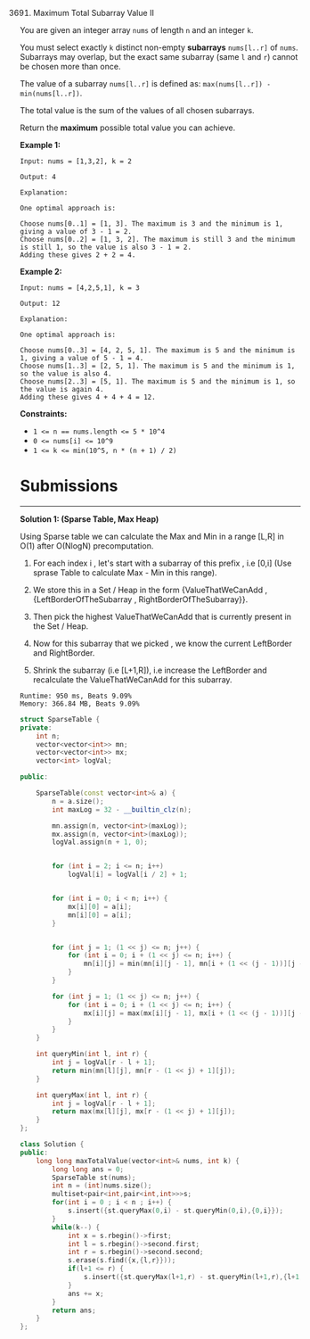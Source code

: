 3691. Maximum Total Subarray Value II

You are given an integer array `nums` of length `n` and an integer `k`.

You must select exactly `k` distinct non-empty **subarrays** `nums[l..r]` of `nums`. Subarrays may overlap, but the exact same subarray (same `l` and `r`) cannot be chosen more than once.

The value of a subarray `nums[l..r]` is defined as: `max(nums[l..r]) - min(nums[l..r])`.

The total value is the sum of the values of all chosen subarrays.

Return the **maximum** possible total value you can achieve.

 

**Example 1:**
```
Input: nums = [1,3,2], k = 2

Output: 4

Explanation:

One optimal approach is:

Choose nums[0..1] = [1, 3]. The maximum is 3 and the minimum is 1, giving a value of 3 - 1 = 2.
Choose nums[0..2] = [1, 3, 2]. The maximum is still 3 and the minimum is still 1, so the value is also 3 - 1 = 2.
Adding these gives 2 + 2 = 4.
```

**Example 2:**
```
Input: nums = [4,2,5,1], k = 3

Output: 12

Explanation:

One optimal approach is:

Choose nums[0..3] = [4, 2, 5, 1]. The maximum is 5 and the minimum is 1, giving a value of 5 - 1 = 4.
Choose nums[1..3] = [2, 5, 1]. The maximum is 5 and the minimum is 1, so the value is also 4.
Choose nums[2..3] = [5, 1]. The maximum is 5 and the minimum is 1, so the value is again 4.
Adding these gives 4 + 4 + 4 = 12.
```
 

**Constraints:**

* `1 <= n == nums.length <= 5 * 10^4`
* `0 <= nums[i] <= 10^9`
* `1 <= k <= min(10^5, n * (n + 1) / 2)`

# Submissions
---
**Solution 1: (Sparse Table, Max Heap)**

Using Sparse table we can calculate the Max and Min in a range [L,R] in O(1) after O(NlogN) precomputation.
1. For each index i , let's start with a subarray of this prefix , i.e [0,i] (Use sprase Table to calculate Max - Min in this range).

1. We store this in a Set / Heap in the form {ValueThatWeCanAdd , {LeftBorderOfTheSubarray , RightBorderOfTheSubarray}}.

1. Then pick the highest ValueThatWeCanAdd that is currently present in the Set / Heap.

1. Now for this subarray that we picked , we know the current LeftBorder and RightBorder.

1. Shrink the subarray (i.e [L+1,R]), i.e increase the LeftBorder and recalculate the ValueThatWeCanAdd for this subarray.

```
Runtime: 950 ms, Beats 9.09%
Memory: 366.84 MB, Beats 9.09%
```
```c++
struct SparseTable {
private:
    int n;
    vector<vector<int>> mn;
    vector<vector<int>> mx;      
    vector<int> logVal;          

public:

    SparseTable(const vector<int>& a) {
        n = a.size();
        int maxLog = 32 - __builtin_clz(n); 

        mn.assign(n, vector<int>(maxLog));
        mx.assign(n, vector<int>(maxLog));
        logVal.assign(n + 1, 0);


        for (int i = 2; i <= n; i++)
            logVal[i] = logVal[i / 2] + 1;


        for (int i = 0; i < n; i++) {
            mx[i][0] = a[i];
            mn[i][0] = a[i];
        }


        for (int j = 1; (1 << j) <= n; j++) {
            for (int i = 0; i + (1 << j) <= n; i++) {
                mn[i][j] = min(mn[i][j - 1], mn[i + (1 << (j - 1))][j - 1]);
            }
        }

        for (int j = 1; (1 << j) <= n; j++) {
            for (int i = 0; i + (1 << j) <= n; i++) {
                mx[i][j] = max(mx[i][j - 1], mx[i + (1 << (j - 1))][j - 1]);
            }
        }
    }

    int queryMin(int l, int r) {
        int j = logVal[r - l + 1];
        return min(mn[l][j], mn[r - (1 << j) + 1][j]);
    }

    int queryMax(int l, int r) {
        int j = logVal[r - l + 1];
        return max(mx[l][j], mx[r - (1 << j) + 1][j]);
    }
};

class Solution {
public:
    long long maxTotalValue(vector<int>& nums, int k) {
        long long ans = 0;
        SparseTable st(nums);
        int n = (int)nums.size();
        multiset<pair<int,pair<int,int>>>s;
        for(int i = 0 ; i < n ; i++) {
            s.insert({st.queryMax(0,i) - st.queryMin(0,i),{0,i}});
        }
        while(k--) {
            int x = s.rbegin()->first;
            int l = s.rbegin()->second.first;
            int r = s.rbegin()->second.second;
            s.erase(s.find({x,{l,r}}));
            if(l+1 <= r) {
                s.insert({st.queryMax(l+1,r) - st.queryMin(l+1,r),{l+1,r}});
            }
            ans += x;
        }
        return ans;
    }
};
```
